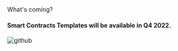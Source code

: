 <section class="py-3 mt-6 mb-5">
  <div class="container">
    <div class="row position-relative mb-2">
      <div class="col-12">
        <div class="card position-relative shadow-lg bg-primary">
          <div class="card-body px-5 py-6">
            <span class="text-dark text-lg font-weight-bold">What's coming?</span>
            <h4 class="mt-1 text-dark text-4xl font-weight-black col-md-6">Smart Contracts Templates will be available in Q4 2022.</h4>
          </div>
        </div>
        <img src="{{root}}assets/img/smart-contract.png" class="position-absolute w-30 end-3 top-0 mt-sm-n6 d-md-block d-none" alt="github"/>
      </div>
    </div>
  </div>
</section>
